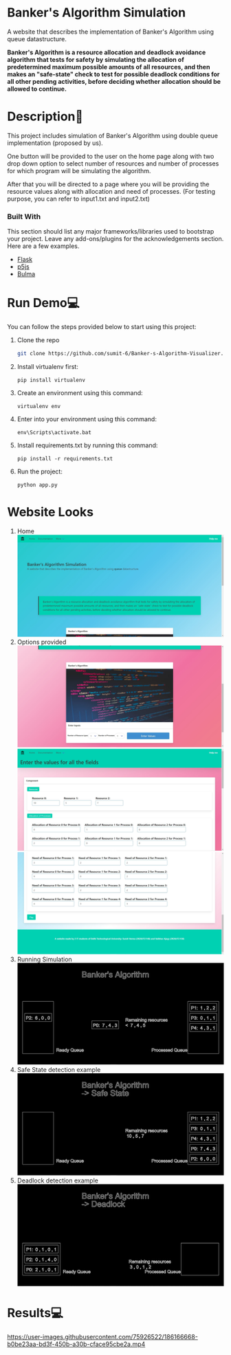 # Banker's Algorithm Simulation

<!-- ## Definition -->
A website that describes the implementation of Banker's Algorithm using queue datastructure.

**Banker's Algorithm is a resource allocation and deadlock avoidance algorithm that tests for safety by simulating the allocation of predetermined maximum possible amounts of all resources, and then makes an "safe-state" check to test for possible deadlock conditions for all other pending activities, before deciding whether allocation should be allowed to continue.**

# Description🧠
This project includes simulation of Banker's Algorithm using double queue implementation (proposed by us).

One button will be provided to the user on the home page along with two drop down option to select number of resources and number of processes for which program will be simulating the algorithm.

After that you will be directed to a page where you will be providing the resource values along with allocation and need of processes.
(For testing purpose, you can refer to input1.txt and input2.txt)

### Built With

This section should list any major frameworks/libraries used to bootstrap your project. Leave any add-ons/plugins for the acknowledgements section. Here are a few examples.

* [Flask](https://flask.palletsprojects.com/en/2.1.x/)
* [p5js](https://p5js.org/)
* [Bulma](https://bulma.io/documentation/overview/)


# Run Demo💻
You can follow the steps provided below to start using this project:
1. Clone the repo
   ```sh
   git clone https://github.com/sumit-6/Banker-s-Algorithm-Visualizer.git
   ```
2. Install virtualenv first:
   ```
   pip install virtualenv
   ```
3. Create an environment using this command:
   ```
   virtualenv env
   ```
4. Enter into your environment using this command:
   ```
   env\Scripts\activate.bat
   ```
5. Install requirements.txt by running this command:
   ```
   pip install -r requirements.txt
   ```
6. Run the project:
   ```
   python app.py
   ```

# Website Looks
1. Home
![Home](https://github.com/sumit-6/Banker-s-Algorithm-Visualizer/blob/main/img/1.JPG)
2. Options provided
![Options](https://github.com/sumit-6/Banker-s-Algorithm-Visualizer/blob/main/img/2.JPG)
![Coordinates](https://github.com/sumit-6/Banker-s-Algorithm-Visualizer/blob/main/img/3.JPG)
![Start Randomly](https://github.com/sumit-6/Banker-s-Algorithm-Visualizer/blob/main/img/4.JPG)
3. Running Simulation
![Brute](https://github.com/sumit-6/Banker-s-Algorithm-Visualizer/blob/main/img/5.JPG) 
4. Safe State detection example
![Dynamic](https://github.com/sumit-6/Banker-s-Algorithm-Visualizer/blob/main/img/6.JPG)
5. Deadlock detection example
![Genetic](https://github.com/sumit-6/Banker-s-Algorithm-Visualizer/blob/main/img/7.JPG)

# Results💻
https://user-images.githubusercontent.com/75926522/186166668-b0be23aa-bd3f-450b-a30b-cface95cbe2a.mp4







